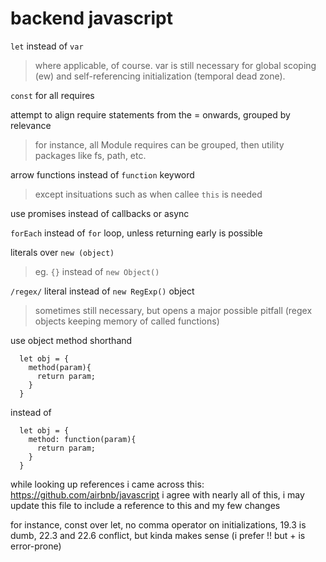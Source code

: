 backend javascript
==================

`let` instead of `var`
  > where applicable, of course. var is still necessary for global scoping (ew) 
  > and self-referencing initialization (temporal dead zone).
 
`const` for all requires

attempt to align require statements from the = onwards, grouped by relevance
  > for instance, all Module requires can be grouped, then utility packages like fs, path, etc.

arrow functions instead of `function` keyword
  > except insituations such as when callee `this` is needed

use promises instead of callbacks or async

`forEach` instead of `for` loop, unless returning early is possible

literals over `new (object)`
  > eg. `{}` instead of `new Object()`
  
`/regex/` literal instead of `new RegExp()` object
  > sometimes still necessary, but opens a major possible pitfall
  > (regex objects keeping memory of called functions)

use object method shorthand
```
  let obj = {
    method(param){
      return param;
    }
  }
```

instead of

```
  let obj = {
    method: function(param){
      return param;
    }
  }
```

while looking up references i came across this: https://github.com/airbnb/javascript
i agree with nearly all of this, i may update this file to include a reference to this and my few changes

for instance, const over let, no comma operator on initializations, 19.3 is dumb, 
22.3 and 22.6 conflict, but kinda makes sense (i prefer !! but + is error-prone)